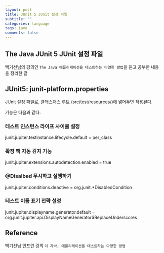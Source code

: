 ```yaml
---
layout: post
title: JUnit 5 JUnit 설정 파일
subtitle: ""
categories: language
tags: java
comments: false
---
```


## The Java JUnit 5 JUnit 설정 파일

백기선님의 강의인 `The Java 애플리케이션을 테스트하는 다양한 방법`을 듣고 공부한 내용을 정리한 글

## JUnit5: junit-platform.properties

JUnit 설정 파일로, 클래스패스 루트 (src/test/resources/)에 넣어두면 적용된다.

기능은 다음과 같다.

### 테스트 인스턴스 라이프 사이클 설정

junit.jupiter.testinstance.lifecycle.default = per_class

### 확장 팩 자동 감지 기능

junit.jupiter.extensions.autodetection.enabled = true

### @Disalbed 무시하고 실행하기

junit.jupiter.conditions.deactive = org.junit.*DisabledCondition

### 테스트 이름 표기 전략 설정

junit.jupiter.displayname.generator.default = org.junit.jupiter.api.DisplayNameGenerator$ReplaceUnderscores

## Reference

백기선님 인프런 강의 `더 자바, 애플리케이션을 테스트하는 다양한 방법`